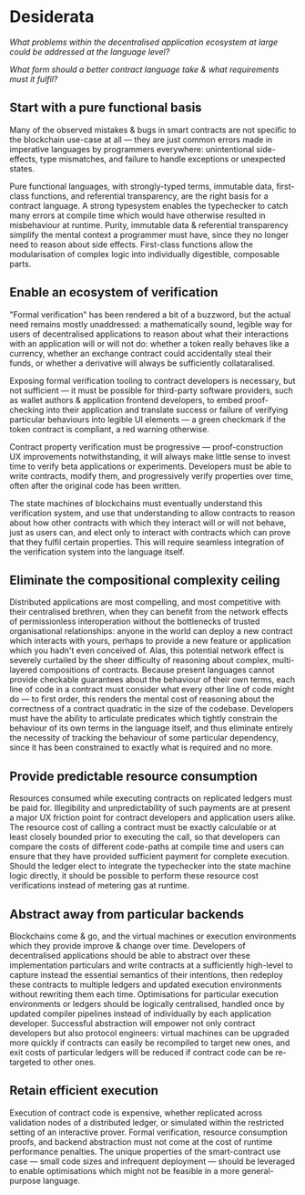 # Desiderata

*What problems within the decentralised application ecosystem at large could be addressed at the language level?*

*What form should a better contract language take & what requirements must it fulfil?*

## Start with a pure functional basis

Many of the observed mistakes & bugs in smart contracts are not specific to the blockchain use-case at all —
they are just common errors made in imperative languages by programmers everywhere: unintentional side-effects,
type mismatches, and failure to handle exceptions or unexpected states.

Pure functional languages, with strongly-typed terms, immutable data, first-class functions, and referential transparency,
are the right basis for a contract language. A strong typesystem enables the typechecker to catch many errors
at compile time which would have otherwise resulted in misbehaviour at runtime. Purity, immutable data & referential transparency
simplify the mental context a programmer must have, since they no longer need to reason about side effects.
First-class functions allow the modularisation of complex logic into individually digestible, composable parts.

## Enable an ecosystem of verification

"Formal verification" has been rendered a bit of a buzzword, but the actual need remains mostly unaddressed:
a mathematically sound, legible way for users of decentralised applications to reason about what their interactions
with an application will or will not do: whether a token really behaves like a currency, whether an exchange contract
could accidentally steal their funds, or whether a derivative will always be sufficiently collataralised.

Exposing formal verification tooling to contract developers is necessary, but not sufficient — it must be possible
for third-party software providers, such as wallet authors & application frontend developers, to embed
proof-checking into their application and translate success or failure of verifying particular behaviours
into legible UI elements — a green checkmark if the token contract is compliant, a red warning otherwise.

Contract property verification must be progressive — proof-construction UX improvements notwithstanding,
it will always make little sense to invest time to verify beta applications or experiments. Developers
must be able to write contracts, modify them, and progressively verify properties over time, often
after the original code has been written.

The state machines of blockchains must eventually understand this verification system, and use that
understanding to allow contracts to reason about how other contracts with which they interact will or
will not behave, just as users can, and elect only to interact with contracts which can prove that they
fulfil certain properties. This will require seamless integration of the verification system into the language itself.

## Eliminate the compositional complexity ceiling

Distributed applications are most compelling, and most competitive with their centralised brethren, when
they can benefit from the network effects of permissionless interoperation without the bottlenecks of trusted
organisational relationships: anyone in the world can deploy a new contract which interacts with yours, perhaps
to provide a new feature or application which you hadn't even conceived of. Alas, this potential network effect
is severely curtailed by the sheer difficulty of reasoning about complex, multi-layered compositions of contracts.
Because present languages cannot provide checkable guarantees about the behaviour of their own terms, each line
of code in a contract must consider what every other line of code might do — to first order, this renders the 
mental cost of reasoning about the correctness of a contract quadratic in the size of the codebase. Developers
must have the ability to articulate predicates which tightly constrain the behaviour of its own terms in the language
itself, and thus eliminate entirely the necessity of tracking the behaviour of some particular dependency, since
it has been constrained to exactly what is required and no more.

## Provide predictable resource consumption

Resources consumed while executing contracts on replicated ledgers must be paid for. Illegibility and unpredictability
of such payments are at present a major UX friction point for contract developers and application users alike. The
resource cost of calling a contract must be exactly calculable or at least closely bounded prior to executing the call,
so that developers can compare the costs of different code-paths at compile time and users can ensure that they have provided
sufficient payment for complete execution. Should the ledger elect to integrate the typechecker into the state machine
logic directly, it should be possible to perform these resource cost verifications instead of metering gas at runtime.

## Abstract away from particular backends

Blockchains come & go, and the virtual machines or execution environments which they provide improve & change over time.
Developers of decentralised applications should be able to abstract over these implementation particulars and write contracts
at a sufficiently high-level to capture instead the essential semantics of their intentions, then redeploy these contracts
to multiple ledgers and updated execution environments without rewriting them each time. Optimisations for particular
execution environments or ledgers should be logically centralised, handled once by updated compiler pipelines instead of
individually by each application developer. Successful abstraction will empower not only contract developers but
also protocol engineers: virtual machines can be upgraded more quickly if contracts can easily be recompiled to target
new ones, and exit costs of particular ledgers will be reduced if contract code can be re-targeted to other ones.

## Retain efficient execution

Execution of contract code is expensive, whether replicated across validation nodes of a distributed ledger,
or simulated within the restricted setting of an interactive prover. Formal verification, resource consumption
proofs, and backend abstraction must not come at the cost of runtime performance penalties. The unique properties
of the smart-contract use case — small code sizes and infrequent deployment — should be leveraged to enable
optimisations which might not be feasible in a more general-purpose language.

